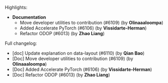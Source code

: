 Highlights:
   - **Documentation**
      - Move developer utilities to contribution (#6109) (by **Olinaaaloompa**)
      - Added Accelerate PyTorch (#6106) (by **Vissidarte-Herman**)
      - Refactor ODOP (#6013) (by **Zhao Liang**)

Full changelog:
   - [doc] Update explanation on data-layout (#6110) (by **Qian Bao**)
   - [Doc] Move developer utilities to contribution (#6109) (by **Olinaaaloompa**)
   - [Doc] Added Accelerate PyTorch (#6106) (by **Vissidarte-Herman**)
   - [Doc] Refactor ODOP (#6013) (by **Zhao Liang**)
